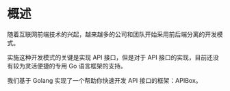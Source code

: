 概述
=====

随着互联网前端技术的兴起，越来越多的公司和团队开始采用前后端分离的开发模式。

实施这种开发模式的关键是实现 API 接口，但是对于 API 接口的实现，目前还没有较为灵活便捷的专用 Go 语言框架的支持。

我们基于 Golang 实现了一个帮助你快速开发 API 接口的框架：APIBox。